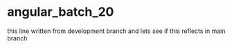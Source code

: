 # angular_batch_20

this line written from development branch and lets see if this reflects in main branch